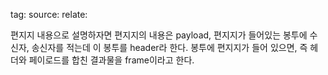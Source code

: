 tag:
source:
relate:

편지지 내용으로 설명하자면
편지지의 내용은 payload, 편지지가 들어있는 봉투에 수신자, 송신자를 적는데 이 봉투를 header라 한다.
봉투에 편지지가 들어 있으면, 즉 헤더와 페이로드를 합친 결과물을 frame이라고 한다.